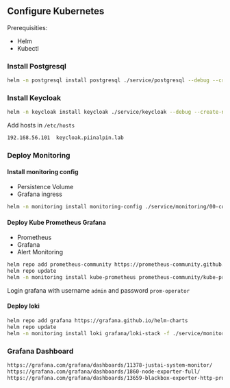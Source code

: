 ## Configure Kubernetes

Prerequisities:
- Helm
- Kubectl

### Install Postgresql
```bash
helm -n postgresql install postgresql ./service/postgresql --debug --create-namespace 
```

### Install Keycloak
```bash
helm -n keycloak install keycloak ./service/keycloak --debug --create-namespace 
```

Add hosts in `/etc/hosts`
```bash
192.168.56.101	keycloak.piinalpin.lab
```

### Deploy Monitoring

#### Install monitoring config
- Persistence Volume
- Grafana ingress

```bash
helm -n monitoring install monitoring-config ./service/monitoring/00-config --create-namespace
```

#### Deploy Kube Prometheus Grafana
- Prometheus
- Grafana
- Alert Monitoring

```bash
helm repo add prometheus-community https://prometheus-community.github.io/helm-charts 
helm repo update
helm -n monitoring install kube-prometheus prometheus-community/kube-prometheus-stack -f .service/monitoring/kube-prom/values.yaml --create-namespace
```

Login grafana with username `admin` and password `prom-operator`

#### Deploy loki

```bash
helm repo add grafana https://grafana.github.io/helm-charts
helm repo update
helm -n monitoring install loki grafana/loki-stack -f ./service/monitoring/loki-stack/values.yaml --create-namespace
```

### Grafana Dashboard
```bash
https://grafana.com/grafana/dashboards/11378-justai-system-monitor/
https://grafana.com/grafana/dashboards/1860-node-exporter-full/
https://grafana.com/grafana/dashboards/13659-blackbox-exporter-http-prober/
```